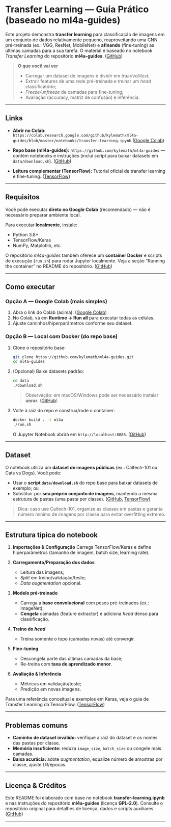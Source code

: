 # Transfer Learning — Guia Prático (baseado no ml4a-guides)

Este projeto demonstra **transfer learning** para classificação de imagens em um conjunto de dados relativamente pequeno, reaproveitando uma CNN pré-treinada (ex.: VGG, ResNet, MobileNet) e **afinando** (fine-tuning) as últimas camadas para a sua tarefa. O material é baseado no notebook *Transfer Learning* do repositório **ml4a-guides**. ([GitHub][1])

> **O que você vai ver**
>
> * Carregar um dataset de imagens e dividir em *train/val/test*;
> * Extrair features de uma rede pré-treinada e treinar um *head* classificatório;
> * *Freeze/unfreeze* de camadas para fine-tuning;
> * Avaliação (accuracy, matriz de confusão) e inferência.

---

## Links

* **Abrir no Colab:**
  `https://colab.research.google.com/github/kylemath/ml4a-guides/blob/master/notebooks/transfer-learning.ipynb`  ([Google Colab][2])

* **Repo base (ml4a-guides):**
  `https://github.com/kylemath/ml4a-guides`  — contém notebooks e instruções (inclui script para baixar datasets em `data/download.sh`). ([GitHub][3])

* **Leitura complementar (TensorFlow):** Tutorial oficial de transfer learning e fine-tuning. ([TensorFlow][4])

---

## Requisitos

Você pode executar **direto no Google Colab** (recomendado) — não é necessário preparar ambiente local.

Para executar **localmente**, instale:

* Python 3.8+
* TensorFlow/Keras
* NumPy, Matplotlib, etc.

O repositório *ml4a-guides* também oferece um **container Docker** e scripts de execução (`run.sh`) para rodar Jupyter localmente. Veja a seção “Running the container” no README do repositório. ([GitHub][3])

---

## Como executar

### Opção A — Google Colab (mais simples)

1. Abra o link do Colab (acima). ([Google Colab][2])
2. No Colab, vá em **Runtime → Run all** para executar todas as células.
3. Ajuste caminhos/hiperparâmetros conforme seu dataset.

### Opção B — Local com Docker (do repo base)

1. Clone o repositório base:

   ```bash
   git clone https://github.com/kylemath/ml4a-guides.git
   cd ml4a-guides
   ```
2. (Opcional) Baixe datasets padrão:

   ```bash
   cd data
   ./download.sh
   ```

   > Observação: em macOS/Windows pode ser necessário instalar **unrar**. ([GitHub][3])
3. Volte à raiz do repo e construa/rode o container:

   ```bash
   docker build . -t ml4a
   ./run.sh
   ```

   O Jupyter Notebook abrirá em `http://localhost:8888`. ([GitHub][3])

---

## Dataset

O notebook utiliza um **dataset de imagens públicas** (ex.: Caltech-101 ou Cats vs Dogs). Você pode:

* Usar o **script `data/download.sh`** do repo base para baixar datasets de exemplo; ou
* Substituir por **seu próprio conjunto de imagens**, mantendo a mesma estrutura de pastas (uma pasta por classe). ([GitHub][3], [TensorFlow][4])

> Dica: caso use Caltech-101, organize as classes em pastas e garanta número mínimo de imagens por classe para evitar overfitting extremo.

---

## Estrutura típica do notebook

1. **Importações & Configuração**
   Carrega TensorFlow/Keras e define hiperparâmetros (tamanho de imagem, batch size, learning rate).

2. **Carregamento/Preparação dos dados**

   * Leitura das imagens;
   * *Split* em treino/validação/teste;
   * *Data augmentation* opcional.

3. **Modelo pré-treinado**

   * Carrega a **base convolucional** com pesos pré-treinados (ex.: ImageNet);
   * **Congela** camadas (feature extractor) e adiciona *head* denso para classificação.

4. **Treino do *head***

   * Treina somente o topo (camadas novas) até convergir.

5. **Fine-tuning**

   * Descongela parte das últimas camadas da base;
   * Re-treina com **taxa de aprendizado menor**.

6. **Avaliação & Inferência**

   * Métricas em validação/teste;
   * Predição em novas imagens.

Para uma referência conceitual e exemplos em Keras, veja o guia de Transfer Learning da TensorFlow. ([TensorFlow][4])

---

## Problemas comuns

* **Caminho de dataset inválido:** verifique a raiz do dataset e os nomes das pastas por classe.
* **Memória insuficiente:** reduza `image_size`, `batch_size` ou congele mais camadas.
* **Baixa acurácia:** adote *augmentation*, equalize número de amostras por classe, ajuste LR/épocas.

---

## Licença & Créditos

Este README foi elaborado com base no notebook **transfer-learning.ipynb** e nas instruções do repositório **ml4a-guides** (licença **GPL-2.0**). Consulte o repositório original para detalhes de licença, dados e scripts auxiliares. ([GitHub][3])

---

[1]: https://github.com/kylemath/ml4a-guides?utm_source=chatgpt.com "practical guides, tutorials, and code samples for ml4a"
[2]: https://colab.research.google.com/github/kylemath/ml4a-guides/blob/master/notebooks/transfer-learning.ipynb?utm_source=chatgpt.com "transfer-learning.ipynb"
[3]: https://github.com/kylemath/ml4a-guides "GitHub - kylemath/ml4a-guides: practical guides, tutorials, and code samples for ml4a"
[4]: https://www.tensorflow.org/tutorials/images/transfer_learning?utm_source=chatgpt.com "Transfer learning and fine-tuning | TensorFlow Core"
